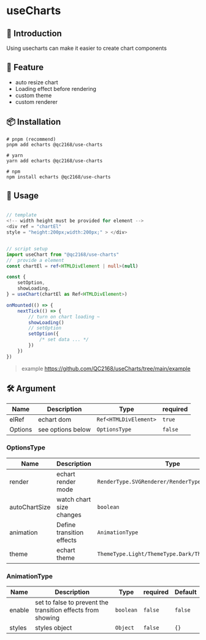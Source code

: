 # useCharts

## 📖 Introduction

Using usecharts can make it easier to create chart components

## 🌈 Feature

- auto resize chart
- Loading effect before rendering
- custom theme
- custom renderer

## 📦 Installation

```
# pnpm (recommend)
pnpm add echarts @qc2168/use-charts

# yarn
yarn add echarts @qc2168/use-charts

# npm
npm install echarts @qc2168/use-charts

```

## 🤖 Usage

```typescript

// template
<!-- width height must be provided for element -->
<div ref = "chartEl"
style = "height:200px;width:200px;" > </div>


// script setup
import useChart from "@qc2168/use-charts"
//  provide a element
const chartEl = ref<HTMLDivElement | null>(null)

const {
    setOption,
    showLoading,
} = useChart(chartEl as Ref<HTMLDivElement>)

onMounted(() => {
    nextTick(() => {
        // turn on chart loading ~
        showLoading()
        // setOption
        setOption({
            /* set data ... */
        })
    })
})
```

> example https://github.com/QC2168/useCharts/tree/main/example

## 🛠️ Argument

| Name    | Description       | Type                  | required |
|---------|-------------------|-----------------------|----------|
| elRef   | echart dom        | `Ref<HTMLDivElement>` | `true`   |
| Options | see options below | `OptionsType`         | `false`  |

### OptionsType

| Name          | Description               | Type                                               | required | Default                  |
|---------------|---------------------------|----------------------------------------------------|----------|--------------------------|
| render        | echart render mode        | `RenderType.SVGRenderer/RenderType.CanvasRenderer` | `false`  | `RenderType.SVGRenderer` |
| autoChartSize | watch chart size changes  | `boolean`                                          | `false`  | `false`                  |
| animation     | Define transition effects | `AnimationType`                                    | `false`  | `{}`                     |
| theme         | echart theme              | `ThemeType.Light/ThemeType.Dark/ThemeType.Default` | `false`  | `ThemeType.Default`      |

### AnimationType

| Name   | Description                                                 | Type      | required | Default |
|--------|-------------------------------------------------------------|-----------|----------|---------|
| enable | set to false to prevent the transition effects from showing | `boolean` | `false`  | `false` |
| styles | styles object                                               | `Object`  | `false`  | `{}`    |
